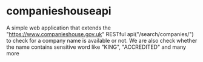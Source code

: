 # companieshouseapi
A simple web application that extends the "https://www.companieshouse.gov.uk" RESTful api("/search/companies/") to check for a company name is available or not. We are also check whether the name contains sensitive word like "KING", "ACCREDITED" and many more
